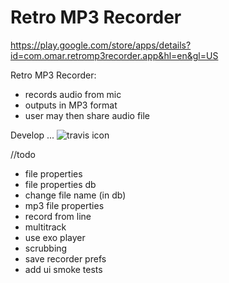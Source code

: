 # Retro MP3 Recorder

https://play.google.com/store/apps/details?id=com.omar.retromp3recorder.app&hl=en&gl=US
 
Retro MP3 Recorder:
 - records audio from mic
 - outputs in MP3 format
 - user may then share audio file


Develop ...  ![travis icon](https://travis-ci.com/alkurop/LameMp3Ndk.svg?branch=develop)


//todo
- file properties
- file properties db
- change file name (in db)
- mp3 file properties
- record from line
- multitrack
- use exo player
- scrubbing
- save recorder prefs
- add ui smoke tests
